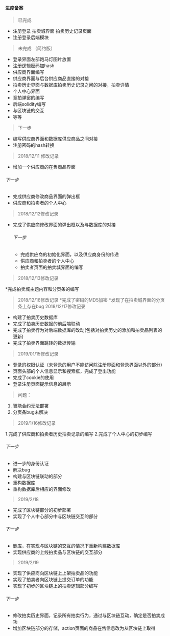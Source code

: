 #### 进度备案
>  已完成

*  注册登录 拍卖城界面 拍卖历史记录页面
*  注册登录后端模块

>  未完成  （简约版）

*  登录界面左部跑马灯图片放置
*  注册逻辑密码加hash
*  供应商界面编写
*  供应商界面与后台供应商品直接的对接
*  拍卖历史界面与数据库拍卖历史记录之间的对接，拍卖详情
*  个人中心界面
*  竞拍弹窗的编写
*  后端solidity编写
*  与区块链的交互
*  等等

>下一步

*  编写供应商界面和数据库供应商品之间对接
*  注册密码的hash转换

>2018/12/11 修改记录

 * 增加一个供应商的在售商品界面
 ######  下一步
 *  完成供应商修改商品界面的弹出框
 *  供应商和拍卖者的个人中心

>2018/12/12修改记录

* 完成了供应商修改界面的弹出框以及与数据库的对接

   ###### 下一步
   *  完成供应商的初始化界面，以及供应商身份的传递
   *  供应商和拍卖者的个人中心
   *  拍卖者页面的拍卖城界面的编写

>2018/12/13修改记录

  *完成拍卖城主题内容和分页条的编写

>2018/12/16修改记录
  *完成了密码的MD5加密
  *发现了在拍卖城界面的分页条上存在bug
>2018/12/17修改记录

 * 构建了拍卖历史数据库
 * 完成了拍卖历史数据的前后端联动
 * 完成了拍卖行为对后端数据库的改动(包括对拍卖历史的添加和拍卖品列表的更新)
 * 完成了拍卖界面跳转的数据传输

>2019/01/15修改记录

  *  登录的权限认证（未登录的用户不能访问除注册界面和登录界面以外的部分）
  *  页面头部的个人信息显示和搜索框，完成了登出功能
  *  完成了cookie的使用
  *  登录注册页面提示信息的展示

>问题：

 1. 智能合约无法部署
 2. 分页条bug未解决


>2019/1/16修改记录

 1.完成了供应商和拍卖者历史拍卖记录的编写
 2.完成了个人中心的初步编写


  ######  下一步
  *  进一步的身份认证
  *  解决bug
  *  构建与区块链联动的部分
  *  重构数据库
  *  重构数据库后相应的界面修改

>2019/2/18
  * 完成了区块链部分的初步部署
  * 实现了个人中心部分中与区块链交互的部分

  ######  下一步
  * 删库，在实现与区块链的交互的情况下重新构建数据库
  * 实现供应商的上线拍卖品与区块链的交互部分

>2019/2/19
  * 实现了供应商向区块链上上架拍卖品的功能
  * 实现了拍卖者向区块链上提交订单的功能
  * 实现了初步的区块链上的拍卖逻辑部分编写

  ######  下一步
  * 修改拍卖历史界面，记录所有拍卖行为，通过与区块链互动，确定是否拍卖成功
  * 增加区块链部分的存储，action页面的商品在售信息改为从区块链上取得
